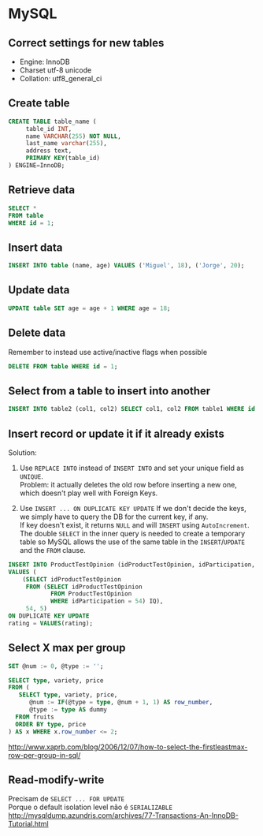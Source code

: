 # MySQL

## Correct settings for new tables

- Engine: InnoDB
- Charset utf-8 unicode
- Collation: utf8_general_ci

## Create table
```sql
CREATE TABLE table_name (
     table_id INT,
     name VARCHAR(255) NOT NULL,
     last_name varchar(255),
     address text,
     PRIMARY KEY(table_id)
) ENGINE=InnoDB;
```

## Retrieve data

```sql
SELECT *
FROM table
WHERE id = 1;
```

## Insert data

```sql
INSERT INTO table (name, age) VALUES ('Miguel', 18), ('Jorge', 20);
```

## Update data

```sql
UPDATE table SET age = age + 1 WHERE age = 18;
```

## Delete data

Remember to instead use active/inactive flags when possible

```sql
DELETE FROM table WHERE id = 1;
```

## Select from a table to insert into another

```sql
INSERT INTO table2 (col1, col2) SELECT col1, col2 FROM table1 WHERE id = 1
```

## Insert record or update it if it already exists

Solution:

1. Use `REPLACE INTO` instead of `INSERT INTO` and set your unique field as `UNIQUE`.  
   Problem: it actually deletes the old row before inserting a new one, which doesn't play well with Foreign Keys.

2. Use `INSERT ... ON DUPLICATE KEY UPDATE`
   If we don't decide the keys, we simply have to query the DB for the current key, if any.  
   If key doesn't exist, it returns `NULL` and will `INSERT` using `AutoIncrement`.  
   The double `SELECT` in the inner query is needed to create a temporary table so MySQL allows the use of the same table in the `INSERT`/`UPDATE` and the `FROM` clause.

```sql
INSERT INTO ProductTestOpinion (idProductTestOpinion, idParticipation, rating)
VALUES (
    (SELECT idProductTestOpinion
     FROM (SELECT idProductTestOpinion
            FROM ProductTestOpinion
            WHERE idParticipation = 54) IQ),
     54, 5)
ON DUPLICATE KEY UPDATE
rating = VALUES(rating);
```

## Select X max per group

```sql
SET @num := 0, @type := '';

SELECT type, variety, price
FROM (
   SELECT type, variety, price,
      @num := IF(@type = type, @num + 1, 1) AS row_number,
      @type := type AS dummy
  FROM fruits
  ORDER BY type, price
) AS x WHERE x.row_number <= 2;
```

http://www.xaprb.com/blog/2006/12/07/how-to-select-the-firstleastmax-row-per-group-in-sql/

## Read-modify-write

Precisam de `SELECT ... FOR UPDATE`  
Porque o default isolation level não é `SERIALIZABLE`  
http://mysqldump.azundris.com/archives/77-Transactions-An-InnoDB-Tutorial.html
